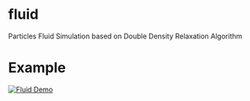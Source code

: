 fluid
=====

Particles Fluid Simulation based on Double Density Relaxation Algorithm


Example
====

[![Fluid Demo](http://hongru.github.com/resource/images/fluid.png)](http://hongru.github.com/proj/fluid/)
